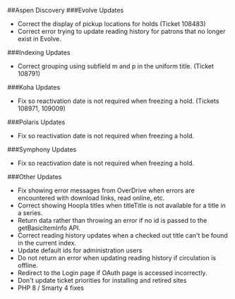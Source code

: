 ##Aspen Discovery
###Evolve Updates
- Correct the display of pickup locations for holds (Ticket 108483)
- Correct error trying to update reading history for patrons that no longer exist in Evolve.  

###Indexing Updates
- Correct grouping using subfield m and p in the uniform title. (Ticket 108791)

###Koha Updates
- Fix so reactivation date is not required when freezing a hold. (Tickets 108971, 109009) 

###Polaris Updates
- Fix so reactivation date is not required when freezing a hold.

###Symphony Updates
- Fix so reactivation date is not required when freezing a hold.

###Other Updates
- Fix showing error messages from OverDrive when errors are encountered with download links, read online, etc. 
- Correct showing Hoopla titles when titleTitle is not available for a title in a series.
- Return data rather than throwing an error if no id is passed to the getBasicItemInfo API.
- Correct reading history updates when a checked out title can't be found in the current index. 
- Update default ids for administration users
- Do not return an error when updating reading history if circulation is offline.
- Redirect to the Login page if OAuth page is accessed incorrectly. 
- Don't update ticket priorities for installing and retired sites
- PHP 8 / Smarty 4 fixes
